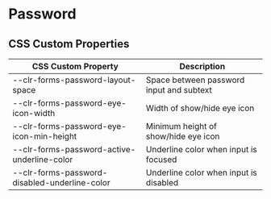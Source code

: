 # Password

## CSS Custom Properties

| CSS Custom Property                           | Description                              |
| --------------------------------------------- | ---------------------------------------- |
| --clr-forms-password-layout-space             | Space between password input and subtext |
| --clr-forms-password-eye-icon-width           | Width of show/hide eye icon              |
| --clr-forms-password-eye-icon-min-height      | Minimum height of show/hide eye icon     |
| --clr-forms-password-active-underline-color   | Underline color when input is focused    |
| --clr-forms-password-disabled-underline-color | Underline color when input is disabled   |
